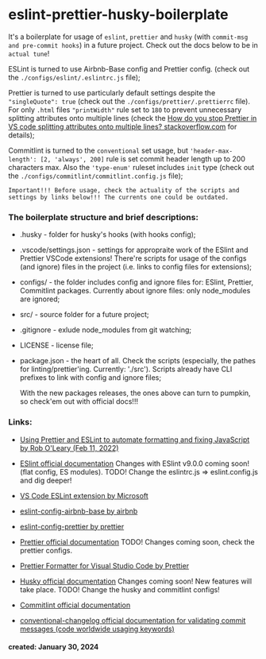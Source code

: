 # eslint-prettier-husky-boilerplate

It's a boilerplate for usage of `eslint`, `prettier` and `husky` (with `commit-msg and pre-commit hooks`) in a future project. Check out the docs below to be in `actual tune`!

ESLint is turned to use Airbnb-Base config and Prettier config. (check out the `./configs/eslint/.eslintrc.js` file);

Prettier is turned to use particularly default settings despite the `"singleQuote": true` (check out the `./configs/prettier/.prettierrc` file). For only `.html` files `"printWidth"` rule set to `180` to prevent unnecessary splitting attributes onto multiple lines (check the [How do you stop Prettier in VS code splitting attributes onto multiple lines? stackoverflow.com](https://stackoverflow.com/questions/56291245/how-do-you-stop-prettier-in-vs-code-splitting-attributes-onto-multiple-lines) for details);

Commitlint is turned to the `conventional` set usage, but `'header-max-length': [2, 'always', 200]` rule is set commit header length up to 200 characters max. Also the `'type-enum'` ruleset includes `init` type (check out the `./configs/commitlint/commitlint.config.js` file);

`Important!!! Before usage, check the actuality of the scripts and settings by links below!!! The currents one could be outdated.`

### The boilerplate structure and brief descriptions:

- .husky - folder for husky's hooks (with hooks config);
- .vscode/settings.json - settings for appropraite work of the ESlint and Prettier VSCode extensions! There're scripts for usage of the configs (and ignore) files in the project (i.e. links to config files for extensions);
- configs/ - the folder includes config and ignore files for: ESlint, Prettier, Commitlint packages. Currently about ignore files: only node_modules are ignored;
- src/ - source folder for a future project;
- .gitignore - exlude node_modules from git watching;
- LICENSE - license file;
- package.json - the heart of all.
  Check the scripts (especially, the pathes for linting/prettier'ing. Currently: './src'). Scripts already have CLI prefixes to link with config and ignore files;

  With the new packages releases, the ones above can turn to pumpkin, so check'em out with official docs!!!

### Links:

- [Using Prettier and ESLint to automate formatting and fixing JavaScript by Rob O'Leary (Feb 11, 2022)](https://blog.logrocket.com/using-prettier-eslint-automate-formatting-fixing-javascript/)

- [ESlint official documentation](https://eslint.org/docs/latest/) Changes with ESlint v9.0.0 coming soon! (flat config, ES modules). TODO! Change the eslintrc.js => eslint.config.js and dig deeper!
- [VS Code ESLint extension by Microsoft](https://marketplace.visualstudio.com/items?itemName=dbaeumer.vscode-eslint)
- [eslint-config-airbnb-base by airbnb](https://github.com/airbnb/javascript/tree/master/packages/eslint-config-airbnb-base)
- [eslint-config-prettier by prettier](https://github.com/prettier/eslint-config-prettier)

- [Prettier official documentation](https://prettier.io/docs/en/) TODO! Changes coming soon, check the prettier configs.
- [Prettier Formatter for Visual Studio Code by Prettier](https://marketplace.visualstudio.com/items?itemName=esbenp.prettier-vscode)

- [Husky official documentation](https://typicode.github.io/husky/) Changes coming soon! New features will take place. TODO! Change the husky and commitlint configs!

- [Commitlint official documentation](https://commitlint.js.org/#/)

- [conventional-changelog official documentation for validating commit messages (code worldwide usaging keywords)](/https://github.com/conventional-changelog/commitlint)

#### created: January 30, 2024
